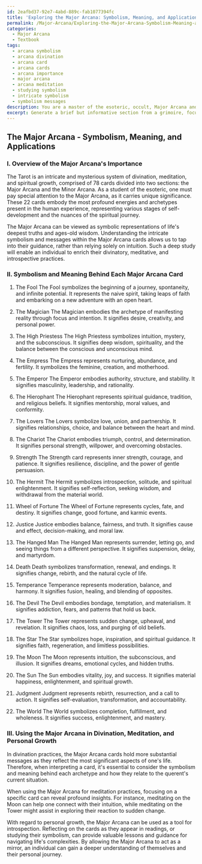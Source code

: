 ```yaml
---
id: 2eafbd37-92e7-4abd-889c-fab1077394fc
title: 'Exploring the Major Arcana: Symbolism, Meaning, and Applications'
permalink: /Major-Arcana/Exploring-the-Major-Arcana-Symbolism-Meaning-and-Applications/
categories:
  - Major Arcana
  - Textbook
tags:
  - arcana symbolism
  - arcana divination
  - arcana card
  - arcana cards
  - arcana importance
  - major arcana
  - arcana meditation
  - studying symbolism
  - intricate symbolism
  - symbolism messages
description: You are a master of the esoteric, occult, Major Arcana and education, you have written many textbooks on the subject in ways that provide students with rich and deep understanding of the subject. You are being asked to write textbook-like sections on a topic and you do it with full context, explainability, and reliability in accuracy to the true facts of the topic at hand, in a textbook style that a student would easily be able to learn from, in a rich, engaging, and contextual way. Always include relevant context (such as formulas and history), related concepts, and in a way that someone can gain deep insights from.
excerpt: Generate a brief but informative section from a grimoire, focusing on the Major Arcana of the Tarot, which a student can learn from to deepen their knowledge and understanding. This section should include an overview of the Major Arcana's importance, a description of the symbolism and meaning behind each card, and how these cards can be used in divination, meditation, and personal growth.
---
```


## The Major Arcana - Symbolism, Meaning, and Applications

### I. Overview of the Major Arcana's Importance

The Tarot is an intricate and mysterious system of divination, meditation, and spiritual growth, comprised of 78 cards divided into two sections: the Major Arcana and the Minor Arcana. As a student of the esoteric, one must pay special attention to the Major Arcana, as it carries unique significance. These 22 cards embody the most profound energies and archetypes present in the human experience, representing various stages of self-development and the nuances of the spiritual journey.

The Major Arcana can be viewed as symbolic representations of life's deepest truths and ages-old wisdom. Understanding the intricate symbolism and messages within the Major Arcana cards allows us to tap into their guidance, rather than relying solely on intuition. Such a deep study will enable an individual to enrich their divinatory, meditative, and introspective practices.

### II. Symbolism and Meaning Behind Each Major Arcana Card

1. The Fool
The Fool symbolizes the beginning of a journey, spontaneity, and infinite potential. It represents the naive spirit, taking leaps of faith and embarking on a new adventure with an open heart.

2. The Magician
The Magician embodies the archetype of manifesting reality through focus and intention. It signifies desire, creativity, and personal power.

3. The High Priestess
The High Priestess symbolizes intuition, mystery, and the subconscious. It signifies deep wisdom, spirituality, and the balance between the conscious and unconscious mind.

4. The Empress
The Empress represents nurturing, abundance, and fertility. It symbolizes the feminine, creation, and motherhood.

5. The Emperor
The Emperor embodies authority, structure, and stability. It signifies masculinity, leadership, and rationality.

6. The Hierophant
The Hierophant represents spiritual guidance, tradition, and religious beliefs. It signifies mentorship, moral values, and conformity.

7. The Lovers
The Lovers symbolize love, union, and partnership. It signifies relationships, choice, and balance between the heart and mind.

8. The Chariot
The Chariot embodies triumph, control, and determination. It signifies personal strength, willpower, and overcoming obstacles.

9. Strength
The Strength card represents inner strength, courage, and patience. It signifies resilience, discipline, and the power of gentle persuasion.

10. The Hermit
The Hermit symbolizes introspection, solitude, and spiritual enlightenment. It signifies self-reflection, seeking wisdom, and withdrawal from the material world.

11. Wheel of Fortune
The Wheel of Fortune represents cycles, fate, and destiny. It signifies change, good fortune, and karmic events.

12. Justice
Justice embodies balance, fairness, and truth. It signifies cause and effect, decision-making, and moral law.

13. The Hanged Man
The Hanged Man represents surrender, letting go, and seeing things from a different perspective. It signifies suspension, delay, and martyrdom.

14. Death
Death symbolizes transformation, renewal, and endings. It signifies change, rebirth, and the natural cycle of life.

15. Temperance
Temperance represents moderation, balance, and harmony. It signifies fusion, healing, and blending of opposites.

16. The Devil
The Devil embodies bondage, temptation, and materialism. It signifies addiction, fears, and patterns that hold us back.

17. The Tower
The Tower represents sudden change, upheaval, and revelation. It signifies chaos, loss, and purging of old beliefs.

18. The Star
The Star symbolizes hope, inspiration, and spiritual guidance. It signifies faith, regeneration, and limitless possibilities.

19. The Moon
The Moon represents intuition, the subconscious, and illusion. It signifies dreams, emotional cycles, and hidden truths.

20. The Sun
The Sun embodies vitality, joy, and success. It signifies material happiness, enlightenment, and spiritual growth.

21. Judgment
Judgment represents rebirth, resurrection, and a call to action. It signifies self-evaluation, transformation, and accountability.

22. The World
The World symbolizes completion, fulfillment, and wholeness. It signifies success, enlightenment, and mastery.

### III. Using the Major Arcana in Divination, Meditation, and Personal Growth

In divination practices, the Major Arcana cards hold more substantial messages as they reflect the most significant aspects of one's life. Therefore, when interpreting a card, it's essential to consider the symbolism and meaning behind each archetype and how they relate to the querent's current situation.

When using the Major Arcana for meditation practices, focusing on a specific card can reveal profound insights. For instance, meditating on the Moon can help one connect with their intuition, while meditating on the Tower might assist in exploring their reaction to sudden change.

With regard to personal growth, the Major Arcana can be used as a tool for introspection. Reflecting on the cards as they appear in readings, or studying their symbolism, can provide valuable lessons and guidance for navigating life's complexities. By allowing the Major Arcana to act as a mirror, an individual can gain a deeper understanding of themselves and their personal journey.
